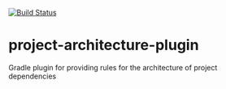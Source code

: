 [![Build Status](https://travis-ci.org/SalomScala/project-architecture-plugin.svg?branch=master)](https://travis-ci.org/SalomScala/project-architecture-plugin)
# project-architecture-plugin
Gradle plugin for providing rules for the architecture of project dependencies
